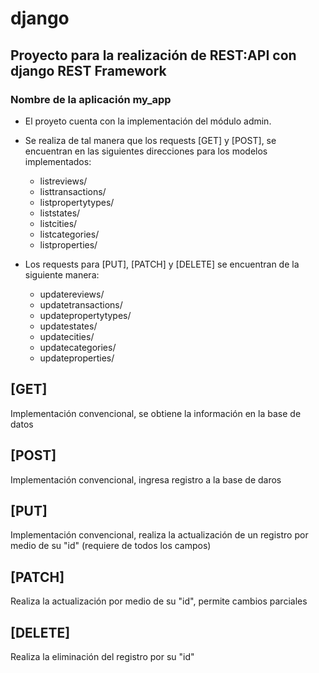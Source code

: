# django

## Proyecto para la realización de REST:API con django REST Framework

### Nombre de la aplicación my_app

- El proyeto cuenta con la implementación del módulo admin.

- Se realiza de tal manera que los requests [GET] y [POST], se encuentran en las siguientes direcciones para los modelos implementados:

  - listreviews/
  - listtransactions/
  - listpropertytypes/
  - liststates/
  - listcities/
  - listcategories/
  - listproperties/

- Los requests para [PUT], [PATCH] y [DELETE] se encuentran de la siguiente manera:

  - updatereviews/<id>
  - updatetransactions/<id>
  - updatepropertytypes/<id>
  - updatestates/<id>
  - updatecities/<id>
  - updatecategories/<id>
  - updateproperties/<id>
  
## [GET]

Implementación convencional, se obtiene la información en la base de datos

## [POST]

Implementación convencional, ingresa registro a la base de daros

## [PUT]

Implementación convencional, realiza la actualización de un registro por medio de su "id" (requiere de todos los campos)

## [PATCH]

Realiza la actualización por medio de su "id", permite cambios parciales

## [DELETE]

Realiza la eliminación del registro por su "id"

